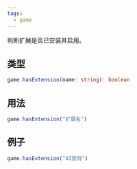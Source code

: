 ```yaml
---
tags:
  - game
---
```

判断扩展是否已安装并启用。

## 类型

``` ts
game.hasExtension(name: string): boolean
```


## 用法

``` js
game.hasExtension("扩展名")
```

## 例子

``` js
game.hasExtension("AI禁将")
```